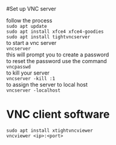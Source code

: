 #Set up VNC server

follow the process</br>
`sudo apt update`</br>
`sudo apt install xfce4 xfce4-goodies`</br>
`sudo apt install tightvncserver`</br>
to start a vnc server</br>
`vncserver`</br>
this will prompt you to create a password</br>
to reset the password use the command</br>
`vncpasswd`</br>
to kill your server</br>
`vncserver -kill :1`</br>
to assign the server to local host</br>
`vncserver -localhost`</br>

# VNC client software

`sudo apt install xtightvncviewer`</br>
`vncviewer <ip>:<port>`</br>
